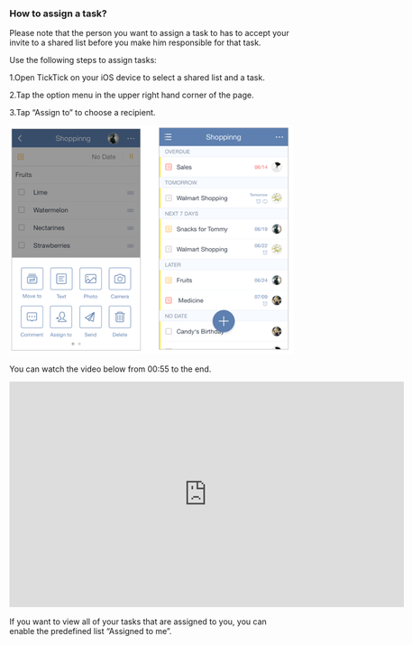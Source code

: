 ### How to assign a task?
Please note that the person you want to assign a task to has to accept your invite to a shared list before you make him responsible for that task.

Use the following steps to assign tasks:

1.Open TickTick on your iOS device to select a shared list and a task.

2.Tap the option menu in the upper right hand corner of the page.

3.Tap “Assign to” to choose a recipient.

![](../images/iosassign.png)

You can watch the video below from 00:55 to the end.

<iframe width="700" height="400" src="https://www.youtube.com/embed/CTW6geOAGtw?list=PLbWRKVi0_aTEwRLCS5T4MD0wCQU_ve8xW" frameborder="0" allowfullscreen></iframe>

<br />

If you want to view all of your tasks that are assigned to you, you can enable the predefined list “Assigned to me”. 